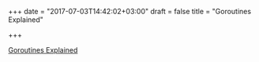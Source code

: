 +++
date = "2017-07-03T14:42:02+03:00"
draft = false
title = "Goroutines Explained"

+++

<p><a href="https://golangbot.com/goroutines">Goroutines Explained</a></p>
